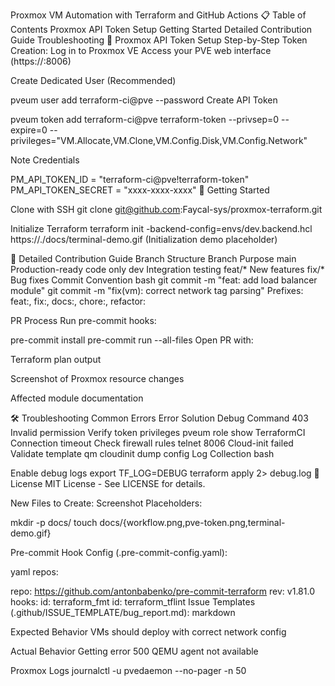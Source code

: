 Proxmox VM Automation with Terraform and GitHub Actions
📋 Table of Contents
Proxmox API Token Setup
Getting Started
Detailed Contribution Guide
Troubleshooting
🔑 Proxmox API Token Setup
Step-by-Step Token Creation:
Log in to Proxmox VE
Access your PVE web interface (https://<your-pve-ip>:8006)

Create Dedicated User (Recommended)

pveum user add terraform-ci@pve --password Create API Token

pveum token add terraform-ci@pve terraform-token
--privsep=0
--expire=0
--privileges="VM.Allocate,VM.Clone,VM.Config.Disk,VM.Config.Network"

Note Credentials

PM_API_TOKEN_ID = "terraform-ci@pve!terraform-token" PM_API_TOKEN_SECRET = "xxxx-xxxx-xxxx" 🚀 Getting Started

Clone with SSH
git clone git@github.com:Faycal-sys/proxmox-terraform.git

Initialize Terraform
terraform init -backend-config=envs/dev.backend.hcl https://./docs/terminal-demo.gif (Initialization demo placeholder)

👥 Detailed Contribution Guide Branch Structure Branch Purpose main Production-ready code only dev Integration testing feat/* New features fix/* Bug fixes Commit Convention bash git commit -m "feat: add load balancer module" git commit -m "fix(vm): correct network tag parsing" Prefixes: feat:, fix:, docs:, chore:, refactor:

PR Process Run pre-commit hooks:

pre-commit install pre-commit run --all-files Open PR with:

Terraform plan output

Screenshot of Proxmox resource changes

Affected module documentation

🛠 Troubleshooting Common Errors Error Solution Debug Command 403 Invalid permission Verify token privileges pveum role show TerraformCI Connection timeout Check firewall rules telnet 8006 Cloud-init failed Validate template qm cloudinit dump config Log Collection bash

Enable debug logs
export TF_LOG=DEBUG terraform apply 2> debug.log 📜 License MIT License - See LICENSE for details.

New Files to Create:
Screenshot Placeholders:

mkdir -p docs/ touch docs/{workflow.png,pve-token.png,terminal-demo.gif}

Pre-commit Hook Config (.pre-commit-config.yaml):

yaml repos:

repo: https://github.com/antonbabenko/pre-commit-terraform rev: v1.81.0 hooks:
id: terraform_fmt
id: terraform_tflint Issue Templates (.github/ISSUE_TEMPLATE/bug_report.md):
markdown

Expected Behavior
VMs should deploy with correct network config

Actual Behavior
Getting error 500 QEMU agent not available

Proxmox Logs
journalctl -u pvedaemon --no-pager -n 50
